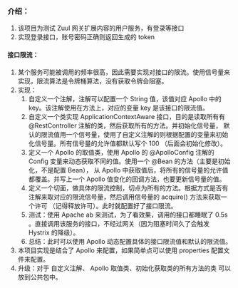 ### 介绍：
1. 该项目为测试 Zuul 网关扩展内容的用户服务，有登录等接口
2. 实现登录接口，账号密码正确则返回生成的 token

#### 接口限流：
1. 某个服务可能被调用的频率很高，因此需要实现对接口的限流。使用信号量来实现，限流算法是令牌桶算法，没有获取令牌会阻塞。
2. 实现：
    1. 自定义一个注解，注解可以配置一个 String 值，该值对应 Apollo 中的 key。该注解使用在方法上，对应的变量 key 是该接口的限流值。
    2. 自定义一个类实现 ApplicationContextAware 接口，目的是读取所有有 @RestController 注解的类，然后获取所有的方法。并初始化信号量，
    默认的限流值用一个信号量，使用了自定义注解的则根据配置的变量来初始化信号量。所有信号量的允许值都默认写个 100 （后面会初始化修改）。
    3. 定义一个 Apollo 的取值类，使用 Apollo 的 @ApolloConfig 注解的 Config 变量来动态获取不同的值。使用一个 @Bean 的方法（主要是初始化，不是配置 Bean），
    从 Apollo 中获取值后，将所有的信号量的允许值都覆盖。并写上一个 Apollo 值变化的回调方法，也要更新信号量的值。
    4. 定义一个切面，做具体的限流控制，切点为所有的方法。根据方式是否有注解来取对应的限流信号量，然后调用信号量的 acquire() 方法来获取一个许可
    （记得释放许可）。此时就配置好了接口限流。
    5. 测试：使用 Apache ab 来测试，为了看效果，调用的接口都睡眠了 0.5s 。直接调用该服务的接口，不经过网关（因为阻塞时间久了会触发 Hystrix 的降级）。
    6. 总结：此时可以使用 Apollo 动态配置具体的接口限流值和默认的限流值。
3. 本项目实现是结合了 Apollo 来配置，如果简单点可以使用 properties 配置文件来配置。
4. 升级：对于 自定义注解、 Apollo 取值类、初始化获取类的所有方法的类 可以放到公共包中。
    
